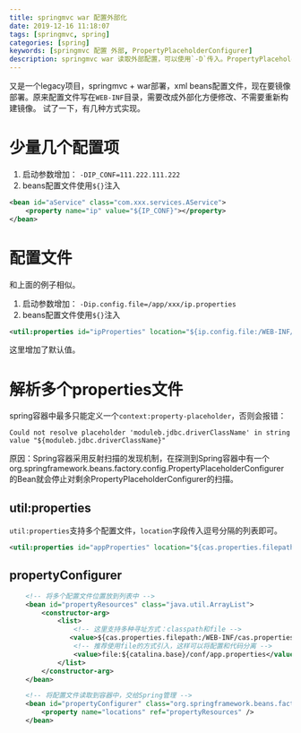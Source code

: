 ```yaml
---
title: springmvc war 配置外部化
date: 2019-12-16 11:18:07
tags: [springmvc, spring]
categories: [spring]
keywords: [springmvc 配置 外部, PropertyPlaceholderConfigurer]
description: springmvc war 读取外部配置，可以使用`-D`传入。PropertyPlaceholderConfigurer支持一个实例，多个实例会报错。
---
```


又是一个legacy项目，springmvc + war部署，xml beans配置文件，现在要镜像部署。原来配置文件写在`WEB-INF`目录，需要改成外部化方便修改、不需要重新构建镜像。
试了一下，有几种方式实现。
<!-- more -->

# 少量几个配置项

1. 启动参数增加： `-DIP_CONF=111.222.111.222`
2. beans配置文件使用`${}`注入

```xml
<bean id="aService" class="com.xxx.services.AService">
    <property name="ip" value="${IP_CONF}"></property>
</bean>
```

# 配置文件

和上面的例子相似。

1. 启动参数增加： `-Dip.config.file=/app/xxx/ip.properties`
2. beans配置文件使用`${}`注入

```xml
<util:properties id="ipProperties" location="${ip.config.file:/WEB-INF/ip.properties}"/>
```

这里增加了默认值。

# 解析多个properties文件

spring容器中最多只能定义一个`context:property-placeholder`，否则会报错：
```
Could not resolve placeholder 'moduleb.jdbc.driverClassName' in string value "${moduleb.jdbc.driverClassName}"
```

原因：Spring容器采用反射扫描的发现机制，在探测到Spring容器中有一个org.springframework.beans.factory.config.PropertyPlaceholderConfigurer的Bean就会停止对剩余PropertyPlaceholderConfigurer的扫描。

## util:properties

`util:properties`支持多个配置文件，`location`字段传入逗号分隔的列表即可。
```xml
<util:properties id="appProperties" location="${cas.properties.filepath:/WEB-INF/cas.properties},file:${catalina.base}/conf/jdbc.properties"/>
```

## propertyConfigurer

```xml
    <!-- 将多个配置文件位置放到列表中 -->
    <bean id="propertyResources" class="java.util.ArrayList">
        <constructor-arg>
            <list>
                <!-- 这里支持多种寻址方式：classpath和file -->
               <value>${cas.properties.filepath:/WEB-INF/cas.properties}</value>
                <!-- 推荐使用file的方式引入，这样可以将配置和代码分离 -->
                <value>file:${catalina.base}/conf/app.properties</value>
            </list>
        </constructor-arg>
    </bean>

    <!-- 将配置文件读取到容器中，交给Spring管理 -->
    <bean id="propertyConfigurer" class="org.springframework.beans.factory.config.PropertyPlaceholderConfigurer">
        <property name="locations" ref="propertyResources" />
    </bean>
```